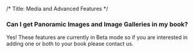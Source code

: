 /*
Title: Media and Advanced Features
*/

### Can I get Panoramic Images and Image Galleries in my book?

Yes! These features are currently in Beta mode so if you are interested in adding one or both to your book please contact us.
